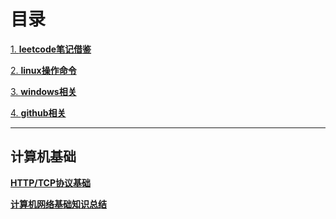 # 目录

[1. **leetcode笔记借鉴**](leetcode)

[2. **linux操作命令**](linux)

[3. **windows相关**](windows)

[4. **github相关**](github)

---

## 计算机基础

**[HTTP/TCP协议基础](https://www.cnblogs.com/sunshine-blog/p/8393264.html)**<br>

**[计算机网络基础知识总结](https://www.runoob.com/w3cnote/summary-of-network.html)**<br>

